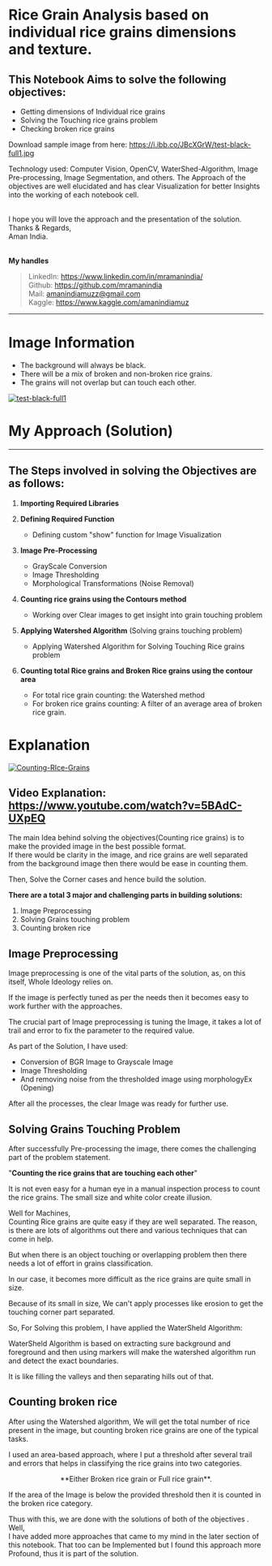 # Rice Grain Analysis based on individual rice grains dimensions and texture.

## This Notebook Aims to solve the following objectives:
* Getting dimensions of Individual rice grains
* Solving the Touching rice grains problem
* Checking broken rice grains
  

Download sample image from here: https://i.ibb.co/JBcXGrW/test-black-full1.jpg

Technology used:  Computer Vision, OpenCV, WaterShed-Algorithm, Image Pre-processing, Image Segmentation, and others.
The Approach of the objectives are well elucidated and has clear Visualization for better Insights into the working of each notebook cell.

\
I hope you will love the approach and the presentation of the solution.
\
Thanks & Regards,\
Aman India.

\
**My handles**
> LinkedIn: https://www.linkedin.com/in/mramanindia/
\
> Github: https://github.com/mramanindia
\
> Mail: amanindiamuzz@gmail.com
\
> Kaggle: https://www.kaggle.com/amanindiamuz

---
# Image Information
* The background will always be black.
* There will be a mix of broken and non-broken rice grains.
* The grains will not overlap but can touch each other.

<a href="https://ibb.co/ngwhYQq"><img src="https://i.ibb.co/JBcXGrW/test-black-full1.jpg" alt="test-black-full1" border="0"></a>

# My Approach (Solution)
---

## The Steps involved in solving the Objectives are as follows:
1. **Importing Required Libraries**
2. **Defining Required Function**
    *  Defining custom "show" function for Image Visualization
2. **Image Pre-Processing**
    * GrayScale Conversion
    * Image Thresholding
    * Morphological Transformations (Noise Removal)
3. **Counting rice grains using the Contours method**
    * Working over Clear images to get insight into grain touching problem
3. **Applying Watershed Algorithm** (Solving grains touching problem)
    * Applying Watershed Algorithm for Solving Touching Rice grains problem
  
4. **Counting total Rice grains and Broken Rice grains using the contour area**
    * For total rice grain counting: the Watershed method
    * For broken rice grains counting: A filter of an average area of broken rice grain.

# Explanation
<a href="https://www.youtube.com/watch?v=5BAdC-UXpEQ"><img src="https://i.ibb.co/kqg4Jpb/Counting-RIce-Grains.png" alt="Counting-RIce-Grains" border="0"></a>
## Video Explanation: https://www.youtube.com/watch?v=5BAdC-UXpEQ
The main Idea behind solving the objectives(Counting rice grains) is to make the provided image in the best possible format. \
If there would be clarity in the image, and rice grains are well separated from the background image then there would be ease in counting them.

Then, Solve the Corner cases and hence build the solution.


**There are a total 3 major and challenging parts in building solutions:**
1. Image Preprocessing
2. Solving Grains touching problem
3. Counting broken rice

## Image Preprocessing
Image preprocessing is one of the vital parts of the solution, as, on this itself, Whole Ideology relies on.

If the image is perfectly tuned as per the needs then it becomes easy to work further with the approaches.

The crucial part of Image preprocessing is tuning the Image, it takes a lot of trail and error to fix the parameter to the required value.

As part of the Solution, I have used:
* Conversion of BGR Image to Grayscale Image
* Image Thresholding
* And removing noise from the thresholded image using morphologyEx (Opening)

After all the processes, the clear Image was ready for further use. 


## Solving Grains Touching Problem
After successfully Pre-processing the image, there comes the challenging part of the problem statement.

"**Counting the rice grains that are touching each other**" 

It is not even easy for a human eye in a manual inspection process to count the rice grains. The small size and white color create illusion.

Well for Machines,\
Counting Rice grains are quite easy if they are well separated. The reason, is there are lots of algorithms out there and various techniques that can come in help.

But when there is an object touching or overlapping problem then there needs a lot of effort in grains classification.

In our case, it becomes more difficult as the rice grains are quite small in size.


Because of its small in size,
We can't apply processes like erosion to get the touching corner part separated.

So,
For Solving this problem, I have applied the WaterSheld Algorithm:

WaterSheld Algorithm is based on extracting sure background and foreground and then using markers will make the watershed algorithm run and detect the exact boundaries.

It is like filling the valleys and then separating hills out of that.

## Counting broken rice
After using the Watershed algorithm, We will get the total number of rice present in the image, but counting broken rice grains are one of the typical tasks.

I used an area-based approach, where I put a threshold after several trail and errors that helps in classifying the rice grains into two categories.
<center> **Either Broken rice grain or Full rice grain**. </center>

If the area of the Image is below the provided threshold then it is counted in the broken rice category.

Thus with this, we are done with the solutions of both of the objectives .\
Well,\
I have added more approaches that came to my mind in the later section of this notebook.
That too can be Implemented but I found this approach more Profound, thus it is part of the solution.










